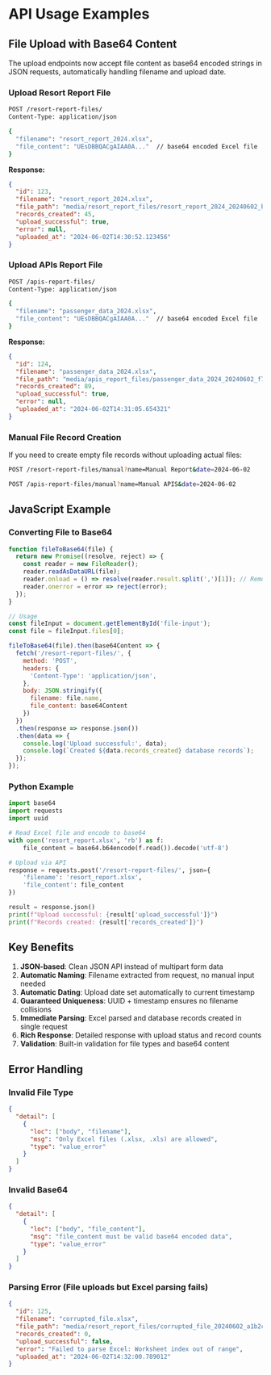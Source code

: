 # API Usage Examples

## File Upload with Base64 Content

The upload endpoints now accept file content as base64 encoded strings in JSON requests, automatically handling filename and upload date.

### Upload Resort Report File

```bash
POST /resort-report-files/
Content-Type: application/json

{
  "filename": "resort_report_2024.xlsx",
  "file_content": "UEsDBBQACgAIAA0A..."  // base64 encoded Excel file
}
```

**Response:**
```json
{
  "id": 123,
  "filename": "resort_report_2024.xlsx", 
  "file_path": "media/resort_report_files/resort_report_2024_20240602_b8f5e7c2-a123-4567-89ab-cdef01234567.xlsx",
  "records_created": 45,
  "upload_successful": true,
  "error": null,
  "uploaded_at": "2024-06-02T14:30:52.123456"
}
```

### Upload APIs Report File

```bash
POST /apis-report-files/
Content-Type: application/json

{
  "filename": "passenger_data_2024.xlsx",
  "file_content": "UEsDBBQACgAIAA0A..."  // base64 encoded Excel file  
}
```

**Response:**
```json
{
  "id": 124,
  "filename": "passenger_data_2024.xlsx",
  "file_path": "media/apis_report_files/passenger_data_2024_20240602_f7a9b3c1-d456-7890-abcd-ef0123456789.xlsx", 
  "records_created": 89,
  "upload_successful": true,
  "error": null,
  "uploaded_at": "2024-06-02T14:31:05.654321"
}
```

### Manual File Record Creation

If you need to create empty file records without uploading actual files:

```bash
POST /resort-report-files/manual?name=Manual Report&date=2024-06-02
```

```bash  
POST /apis-report-files/manual?name=Manual APIS&date=2024-06-02
```

## JavaScript Example

### Converting File to Base64

```javascript
function fileToBase64(file) {
  return new Promise((resolve, reject) => {
    const reader = new FileReader();
    reader.readAsDataURL(file);
    reader.onload = () => resolve(reader.result.split(',')[1]); // Remove data:type;base64, prefix
    reader.onerror = error => reject(error);
  });
}

// Usage
const fileInput = document.getElementById('file-input');
const file = fileInput.files[0];

fileToBase64(file).then(base64Content => {
  fetch('/resort-report-files/', {
    method: 'POST',
    headers: {
      'Content-Type': 'application/json',
    },
    body: JSON.stringify({
      filename: file.name,
      file_content: base64Content
    })
  })
  .then(response => response.json())
  .then(data => {
    console.log('Upload successful:', data);
    console.log(`Created ${data.records_created} database records`);
  });
});
```

### Python Example

```python
import base64
import requests
import uuid

# Read Excel file and encode to base64
with open('resort_report.xlsx', 'rb') as f:
    file_content = base64.b64encode(f.read()).decode('utf-8')

# Upload via API
response = requests.post('/resort-report-files/', json={
    'filename': 'resort_report.xlsx',
    'file_content': file_content
})

result = response.json()
print(f"Upload successful: {result['upload_successful']}")
print(f"Records created: {result['records_created']}")
```

## Key Benefits

1. **JSON-based**: Clean JSON API instead of multipart form data
2. **Automatic Naming**: Filename extracted from request, no manual input needed
3. **Automatic Dating**: Upload date set automatically to current timestamp  
4. **Guaranteed Uniqueness**: UUID + timestamp ensures no filename collisions
5. **Immediate Parsing**: Excel parsed and database records created in single request
6. **Rich Response**: Detailed response with upload status and record counts
7. **Validation**: Built-in validation for file types and base64 content

## Error Handling

### Invalid File Type
```json
{
  "detail": [
    {
      "loc": ["body", "filename"],
      "msg": "Only Excel files (.xlsx, .xls) are allowed",
      "type": "value_error"
    }
  ]
}
```

### Invalid Base64
```json
{
  "detail": [
    {
      "loc": ["body", "file_content"], 
      "msg": "file_content must be valid base64 encoded data",
      "type": "value_error"
    }
  ]
}
```

### Parsing Error (File uploads but Excel parsing fails)
```json
{
  "id": 125,
  "filename": "corrupted_file.xlsx",
  "file_path": "media/resort_report_files/corrupted_file_20240602_a1b2c3d4-e5f6-7890-abcd-ef0123456789.xlsx",
  "records_created": 0,
  "upload_successful": false, 
  "error": "Failed to parse Excel: Worksheet index out of range",
  "uploaded_at": "2024-06-02T14:32:00.789012"
}
``` 